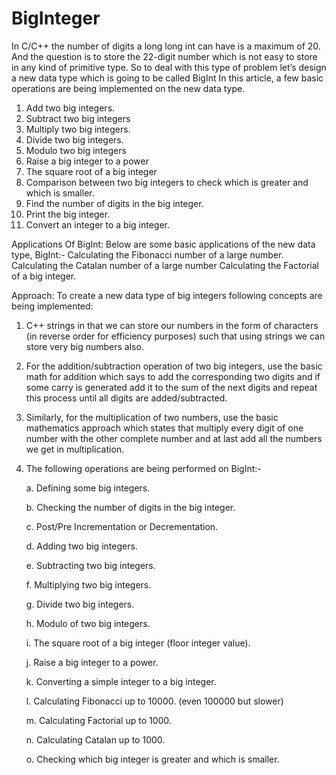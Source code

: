 # BigInteger
In C/C++ the number of digits a long long int can have is a maximum of 20. And the question is to store the 22-digit number which is not easy to store in any kind of primitive type. So to deal with this type of problem let’s design a new data type which is going to be called BigInt In this article, a few basic operations are being implemented on the new data type. 

1. Add two big integers.
2. Subtract two big integers
3. Multiply two big integers.
4. Divide two big integers.
5. Modulo two big integers
6. Raise a big integer to a power
7. The square root of a big integer
8. Comparison between two big integers to check which is greater and which is smaller.
9. Find the number of digits in the big integer.
10. Print the big integer.
11. Convert an integer to a big integer.

Applications Of BigInt:
Below are some basic applications of the new data type, BigInt:- 
Calculating the Fibonacci number of a large number.
Calculating the Catalan number of a large number
Calculating the Factorial of a big integer.

Approach:
To create a new data type of big integers following concepts are being implemented:

1. C++ strings in that we can store our numbers in the form of characters (in reverse order for efficiency purposes) such that using strings we can store very big numbers also.
2. For the addition/subtraction operation of two big integers, use the basic math for addition which says to add the corresponding two digits and if some carry is generated add it to the sum of the next digits and repeat this process until all digits are added/subtracted.
3. Similarly, for the multiplication of two numbers, use the basic mathematics approach which states that multiply every digit of one number with the other complete number and at last add all the numbers we get in multiplication.
4. The following operations are being performed on BigInt:-
   
    a. Defining some big integers.
   
    b. Checking the number of digits in the big integer.
   
    c. Post/Pre Incrementation or Decrementation.
   
    d. Adding two big integers.
   
    e. Subtracting two big integers.
   
    f. Multiplying two big integers.
   
    g. Divide two big integers.
   
    h. Modulo of two big integers.
   
    i. The square root of a big integer (floor integer value).
   
    j. Raise a big integer to a power.
   
    k. Converting a simple integer to a big integer.
   
    l. Calculating Fibonacci up to 10000. (even 100000 but slower)
   
    m. Calculating Factorial up to 1000.
   
    n. Calculating Catalan up to 1000.
   
    o. Checking which big integer is greater and which is smaller.
